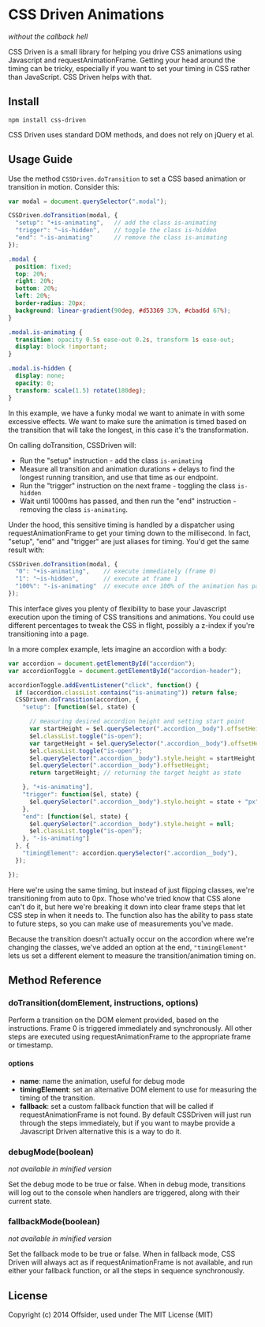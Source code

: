 # CSS Driven Animations
_without the callback hell_

CSS Driven is a small library for helping you drive CSS animations using
Javascript and requestAnimationFrame. Getting your head around the timing can be
tricky, especially if you want to set your timing in CSS rather than
JavaScript. CSS Driven helps with that.

## Install

```
npm install css-driven
```

CSS Driven uses standard DOM methods, and does not rely on jQuery et al.

## Usage Guide

Use the method `CSSDriven.doTransition` to set a CSS based animation or
transition in motion. Consider this:

```javascript
var modal = document.querySelector(".modal");

CSSDriven.doTransition(modal, {
  "setup": "+is-animating",   // add the class is-animating
  "trigger": "~is-hidden",    // toggle the class is-hidden
  "end": "-is-animating"      // remove the class is-animating
});
```

```css
.modal {
  position: fixed;
  top: 20%;
  right: 20%;
  bottom: 20%;
  left: 20%;
  border-radius: 20px;
  background: linear-gradient(90deg, #d53369 33%, #cbad6d 67%);
}

.modal.is-animating {
  transition: opacity 0.5s ease-out 0.2s, transform 1s ease-out;
  display: block !important;
}

.modal.is-hidden {
  display: none;
  opacity: 0;
  transform: scale(1.5) rotate(180deg);
}
```

In this example, we have a funky modal we want to animate in with some excessive
effects. We want to make sure the animation is timed based on the transition
that will take the longest, in this case it's the transformation.

On calling doTransition, CSSDriven will: 

- Run the "setup" instruction - add the class `is-animating`
- Measure all transition and animation durations + delays to find the longest
  running transition, and use that time as our endpoint.
- Run the "trigger" instruction on the next frame - toggling the class
  `is-hidden`
- Wait until 1000ms has passed, and then run the "end" instruction - removing
  the class `is-animating`.

Under the hood, this sensitive timing is handled by a dispatcher using
requestAnimationFrame to get your timing down to the millisecond. In fact,
"setup", "end" and "trigger" are just aliases for timing. You'd get the same
result with:

```javascript
CSSDriven.doTransition(modal, {
  "0": "+is-animating",    // execute immediately (frame 0)
  "1": "~is-hidden",       // execute at frame 1
  "100%": "-is-animating"  // execute once 100% of the animation has passed
});
```

This interface gives you plenty of flexibility to base your Javascript execution
upon the timing of CSS transitions and animations. You could use different
percentages to tweak the CSS in flight, possibly a z-index if you're
transitioning into a page.

In a more complex example, lets imagine an accordion with a body:

```javascript
var accordion = document.getElementById("accordion");
var accordionToggle = document.getElementById("accordion-header");

accordionToggle.addEventListener("click", function() {
  if (accordion.classList.contains("is-animating")) return false;
  CSSDriven.doTransition(accordion, {
    "setup": [function($el, state) {

      // measuring desired accordion height and setting start point
      var startHeight = $el.querySelector(".accordion__body").offsetHeight;
      $el.classList.toggle("is-open");
      var targetHeight = $el.querySelector(".accordion__body").offsetHeight;
      $el.classList.toggle("is-open");
      $el.querySelector(".accordion__body").style.height = startHeight + "px";
      $el.querySelector(".accordion__body").offsetHeight;
      return targetHeight; // returning the target height as state

    }, "+is-animating"],
    "trigger": function($el, state) {
      $el.querySelector(".accordion__body").style.height = state + "px";
    },
    "end": [function($el, state) {
      $el.querySelector(".accordion__body").style.height = null;
      $el.classList.toggle("is-open");
    }, "-is-animating"]
  }, {
    "timingElement": accordion.querySelector(".accordion__body"),
  });

});
```

Here we're using the same timing, but instead of just flipping classes, we're
transitioning from auto to 0px. Those who've tried know that CSS alone can't do
it, but here we're breaking it down into clear frame steps that let CSS step in
when it needs to. The function also has the ability to pass state to future
steps, so you can make use of measurements you've made.

Because the transition doesn't actually occur on the accordion where we're
changing the classes, we've added an option at the end, `"timingElement"` lets
us set a different element to measure the transition/animation timing on.

## Method Reference

### doTransition(domElement, instructions, options)

Perform a transition on the DOM element provided, based on the instructions.
Frame 0 is triggered immediately and synchronously. All other steps are executed
using requestAnimationFrame to the appropriate frame or timestamp.

#### options
- **name**: name the animation, useful for debug mode
- **timingElement**: set an alternative DOM element to use for measuring the
  timing of the transition.
- **fallback**: set a custom fallback function that will be called if
  requestAnimationFrame is not found. By default CSSDriven will just run through
  the steps immediately, but if you want to maybe provide a Javascript Driven
  alternative this is a way to do it.


### debugMode(boolean)
_not available in minified version_

Set the debug mode to be true or false. When in debug mode, transitions will log
out to the console when handlers are triggered, along with their current state.

### fallbackMode(boolean)
_not available in minified version_

Set the fallback mode to be true or false. When in fallback mode, CSS Driven
will always act as if requestAnimationFrame is not available, and run either
your fallback function, or all the steps in sequence synchronously.


## License
Copyright (c) 2014 Offsider, used under The MIT License (MIT)
